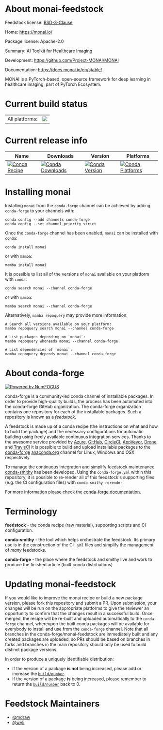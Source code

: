 About monai-feedstock
=====================

Feedstock license: [BSD-3-Clause](https://github.com/conda-forge/monai-feedstock/blob/main/LICENSE.txt)

Home: https://monai.io/

Package license: Apache-2.0

Summary: AI Toolkit for Healthcare Imaging

Development: https://github.com/Project-MONAI/MONAI

Documentation: https://docs.monai.io/en/stable/

MONAI is a PyTorch-based, open-source framework for deep learning in
healthcare imaging, part of PyTorch Ecosystem.


Current build status
====================


<table><tr><td>All platforms:</td>
    <td>
      <a href="https://dev.azure.com/conda-forge/feedstock-builds/_build/latest?definitionId=14893&branchName=main">
        <img src="https://dev.azure.com/conda-forge/feedstock-builds/_apis/build/status/monai-feedstock?branchName=main">
      </a>
    </td>
  </tr>
</table>

Current release info
====================

| Name | Downloads | Version | Platforms |
| --- | --- | --- | --- |
| [![Conda Recipe](https://img.shields.io/badge/recipe-monai-green.svg)](https://anaconda.org/conda-forge/monai) | [![Conda Downloads](https://img.shields.io/conda/dn/conda-forge/monai.svg)](https://anaconda.org/conda-forge/monai) | [![Conda Version](https://img.shields.io/conda/vn/conda-forge/monai.svg)](https://anaconda.org/conda-forge/monai) | [![Conda Platforms](https://img.shields.io/conda/pn/conda-forge/monai.svg)](https://anaconda.org/conda-forge/monai) |

Installing monai
================

Installing `monai` from the `conda-forge` channel can be achieved by adding `conda-forge` to your channels with:

```
conda config --add channels conda-forge
conda config --set channel_priority strict
```

Once the `conda-forge` channel has been enabled, `monai` can be installed with `conda`:

```
conda install monai
```

or with `mamba`:

```
mamba install monai
```

It is possible to list all of the versions of `monai` available on your platform with `conda`:

```
conda search monai --channel conda-forge
```

or with `mamba`:

```
mamba search monai --channel conda-forge
```

Alternatively, `mamba repoquery` may provide more information:

```
# Search all versions available on your platform:
mamba repoquery search monai --channel conda-forge

# List packages depending on `monai`:
mamba repoquery whoneeds monai --channel conda-forge

# List dependencies of `monai`:
mamba repoquery depends monai --channel conda-forge
```


About conda-forge
=================

[![Powered by
NumFOCUS](https://img.shields.io/badge/powered%20by-NumFOCUS-orange.svg?style=flat&colorA=E1523D&colorB=007D8A)](https://numfocus.org)

conda-forge is a community-led conda channel of installable packages.
In order to provide high-quality builds, the process has been automated into the
conda-forge GitHub organization. The conda-forge organization contains one repository
for each of the installable packages. Such a repository is known as a *feedstock*.

A feedstock is made up of a conda recipe (the instructions on what and how to build
the package) and the necessary configurations for automatic building using freely
available continuous integration services. Thanks to the awesome service provided by
[Azure](https://azure.microsoft.com/en-us/services/devops/), [GitHub](https://github.com/),
[CircleCI](https://circleci.com/), [AppVeyor](https://www.appveyor.com/),
[Drone](https://cloud.drone.io/welcome), and [TravisCI](https://travis-ci.com/)
it is possible to build and upload installable packages to the
[conda-forge](https://anaconda.org/conda-forge) [anaconda.org](https://anaconda.org/)
channel for Linux, Windows and OSX respectively.

To manage the continuous integration and simplify feedstock maintenance
[conda-smithy](https://github.com/conda-forge/conda-smithy) has been developed.
Using the ``conda-forge.yml`` within this repository, it is possible to re-render all of
this feedstock's supporting files (e.g. the CI configuration files) with ``conda smithy rerender``.

For more information please check the [conda-forge documentation](https://conda-forge.org/docs/).

Terminology
===========

**feedstock** - the conda recipe (raw material), supporting scripts and CI configuration.

**conda-smithy** - the tool which helps orchestrate the feedstock.
                   Its primary use is in the construction of the CI ``.yml`` files
                   and simplify the management of *many* feedstocks.

**conda-forge** - the place where the feedstock and smithy live and work to
                  produce the finished article (built conda distributions)


Updating monai-feedstock
========================

If you would like to improve the monai recipe or build a new
package version, please fork this repository and submit a PR. Upon submission,
your changes will be run on the appropriate platforms to give the reviewer an
opportunity to confirm that the changes result in a successful build. Once
merged, the recipe will be re-built and uploaded automatically to the
`conda-forge` channel, whereupon the built conda packages will be available for
everybody to install and use from the `conda-forge` channel.
Note that all branches in the conda-forge/monai-feedstock are
immediately built and any created packages are uploaded, so PRs should be based
on branches in forks and branches in the main repository should only be used to
build distinct package versions.

In order to produce a uniquely identifiable distribution:
 * If the version of a package **is not** being increased, please add or increase
   the [``build/number``](https://docs.conda.io/projects/conda-build/en/latest/resources/define-metadata.html#build-number-and-string).
 * If the version of a package **is** being increased, please remember to return
   the [``build/number``](https://docs.conda.io/projects/conda-build/en/latest/resources/define-metadata.html#build-number-and-string)
   back to 0.

Feedstock Maintainers
=====================

* [@mdraw](https://github.com/mdraw/)
* [@wyli](https://github.com/wyli/)

